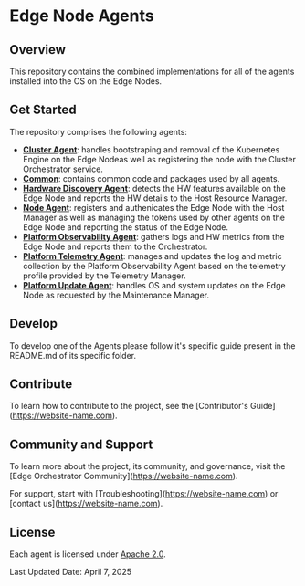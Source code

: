 <!---
  SPDX-FileCopyrightText: (C) 2025 Intel Corporation
  SPDX-License-Identifier: Apache-2.0
-->
# Edge Node Agents

## Overview

This repository contains the combined implementations for all of the agents installed
into the OS on the Edge Nodes.

## Get Started

The repository comprises the following agents:

- [**Cluster Agent**](cluster-agent/): handles bootstraping and removal of the Kubernetes
  Engine on the Edge Nodeas well as registering the node with the Cluster Orchestrator service.
- [**Common**](common/): contains common code and packages used by all agents.
- [**Hardware Discovery Agent**](hardware-discovery-agent/): detects the HW features available
  on the Edge Node and reports the HW details to the Host Resource Manager.
- [**Node Agent**](node-agent/): registers and authenicates the Edge Node with the Host Manager
  as well as managing the tokens used by other agents on the Edge Node and reporting the status
  of the Edge Node.
- [**Platform Observability Agent**](platform-observability-agent/): gathers logs and HW metrics
  from the Edge Node and reports them to the Orchestrator.
- [**Platform Telemetry Agent**](platform-telemetry-agent/): manages and updates the log and
  metric collection by the Platform Observability Agent based on the telemetry profile provided
  by the Telemetry Manager.
- [**Platform Update Agent**](platform-update-agent/): handles OS and system updates on the
  Edge Node as requested by the Maintenance Manager.

## Develop

To develop one of the Agents please follow it's specific guide present in the README.md of its specific folder.

## Contribute

To learn how to contribute to the project, see the \[Contributor's
Guide\](<https://website-name.com>).

## Community and Support

To learn more about the project, its community, and governance, visit
the \[Edge Orchestrator Community\](<https://website-name.com>).

For support, start with \[Troubleshooting\](<https://website-name.com>) or
\[contact us\](<https://website-name.com>).

## License

Each agent is licensed under [Apache 2.0][apache-license].

Last Updated Date: April 7, 2025

[apache-license]: https://www.apache.org/licenses/LICENSE-2.0
